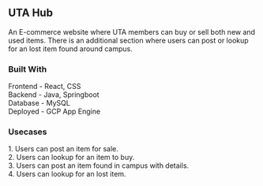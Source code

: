 <h2>UTA Hub</h2>
An E-commerce website where UTA members can buy or sell both new and used items. There is an additional section where users can post or lookup for an lost item found around campus.

<h3>Built With</h3>
Frontend - React, CSS<br>
Backend - Java, Springboot<br>
Database - MySQL<br>
Deployed - GCP App Engine<br>

<h3>Usecases</h3>
1. Users can post an item for sale.<br>
2. Users can lookup for an item to buy.<br>
3. Users can post an item found in campus with details.<br>
4. Users can lookup for an lost item.
